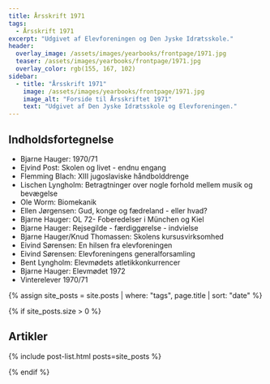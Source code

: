 ```yaml
---
title: Årsskrift 1971
tags:
  - Årsskrift 1971
excerpt: "Udgivet af Elevforeningen og Den Jyske Idrætsskole."
header:
  overlay_image: /assets/images/yearbooks/frontpage/1971.jpg
  teaser: /assets/images/yearbooks/frontpage/1971.jpg
  overlay_color: rgb(155, 167, 102)
sidebar:
  - title: "Årsskrift 1971"
    image: /assets/images/yearbooks/frontpage/1971.jpg
    image_alt: "Forside til Årsskriftet 1971"
    text: "Udgivet af Den Jyske Idrætsskole og Elevforeningen."
---
```


## Indholdsfortegnelse

- Bjarne Hauger: 1970/71
- Ejvind Post: Skolen og livet - endnu engang
- Flemming Blach: XIII jugoslaviske håndbolddrenge
- Lischen Lyngholm: Betragtninger over nogle forhold mellem musik og bevægelse
- Ole Worm: Biomekanik
- Ellen Jørgensen: Gud, konge og fædreland - eller hvad?
- Bjarne Hauger: OL 72- Foberedelser i München og Kiel
- Bjarne Hauger: Rejsegilde - færdiggørelse - indvielse
- Bjarne Hauger/Knud Thomassen: Skolens kursusvirksomhed
- Eivind Sørensen: En hilsen fra elevforeningen
- Eivind Sørensen: Elevforeningens generalforsamling
- Bent Lyngholm: Elevmødets atletikkonkurrencer
- Bjarne Hauger: Elevmødet 1972
- Vinterelever 1970/71

{% assign site_posts = site.posts | where: "tags", page.title | sort: "date" %}

{% if site_posts.size > 0 %}

## Artikler

{% include post-list.html posts=site_posts %}

{% endif %}
